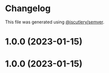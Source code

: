 # Changelog

This file was generated using [@jscutlery/semver](https://github.com/jscutlery/semver).

# 1.0.0 (2023-01-15)



# 1.0.0 (2023-01-15)
